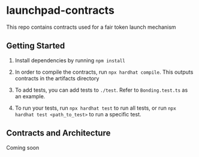 # launchpad-contracts

This repo contains contracts used for a fair token launch mechanism

## Getting Started

1. Install dependencies by running `npm install`

2. In order to compile the contracts, run `npx hardhat compile`. This outputs contracts in the artifacts directory

3. To add tests, you can add tests to `./test`. Refer to `Bonding.test.ts` as an example.

4. To run your tests, run `npx hardhat test` to run all tests, or run `npx hardhat test <path_to_test>` to run a specific test.

## Contracts and Architecture

Coming soon